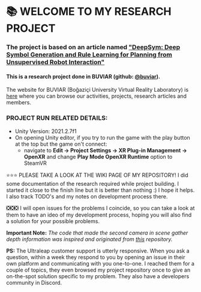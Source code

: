 # 📚 WELCOME TO MY RESEARCH PROJECT

### The project is based on an article named ["DeepSym: Deep Symbol Generation and Rule Learning for Planning from Unsupervised Robot Interaction"](https://www.jair.org/index.php/jair/article/view/13754/26858)



#### This is a research project done in BUVIAR (**github:** [@buviar](https://github.com/buviar)). 

The website for BUVIAR (Boğaziçi University Virtual Reality Laboratory) is [here](http://buviar.boun.edu.tr/) where you can browse our activities, projects, research articles and members.


### PROJECT RUN RELATED DETAILS:
- Unity Version: 2021.2.7f1
- On opening Unity editor, if you try to run the game with the play button at the top but the game on't connect:
    - navigate to **Edit -> Project Settings -> XR Plug-in Management -> OpenXR** and change **Play Mode OpenXR Runtime** option to SteamVR
    
⭐⭐⭐ PLEASE TAKE A LOOK AT THE WIKI PAGE OF MY REPOSITORY! I did some documentation of the research required while project building. I started it close to the finish line but it is better than nothing :) I hope it helps. I also track TODO's and my notes on development process there.

❎❎❎ I will open issues for the problems I coincide, so you can take a look at them to have an ideo of my development process, hoping you will also find a solution for your possible problems.


**Important Note:** _The code that made the second camera in scene gather depth information was inspired and originated from [this](https://github.com/immersive-limit/Unity-ComputerVisionSim) repository._

**PS:** The Ultraleap customer support is utterly responsive. When you ask a question, within a week they respond to you by opening an issue in their own platform and communicating with you one-to-one. I reached them for a couple of topics, they even browsed my project repository once to give an on-the-spot solution specific to my problem. They also have a developers community in Discord.
